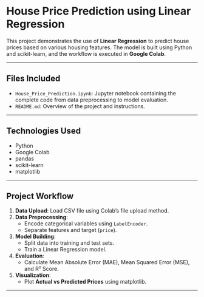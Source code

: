 #  House Price Prediction using Linear Regression

This project demonstrates the use of **Linear Regression** to predict house prices based on various housing features. The model is built using Python and scikit-learn, and the workflow is executed in **Google Colab**.

---

##  Files Included
- `House_Price_Prediction.ipynb`: Jupyter notebook containing the complete code from data preprocessing to model evaluation.
- `README.md`: Overview of the project and instructions.

---

##  Technologies Used
- Python
- Google Colab
- pandas
- scikit-learn
- matplotlib

---

##  Project Workflow

1. **Data Upload**: Load CSV file using Colab’s file upload method.
2. **Data Preprocessing**:
   - Encode categorical variables using `LabelEncoder`.
   - Separate features and target (`price`).
3. **Model Building**:
   - Split data into training and test sets.
   - Train a Linear Regression model.
4. **Evaluation**:
   - Calculate Mean Absolute Error (MAE), Mean Squared Error (MSE), and R² Score.
5. **Visualization**:
   - Plot **Actual vs Predicted Prices** using matplotlib.

---

